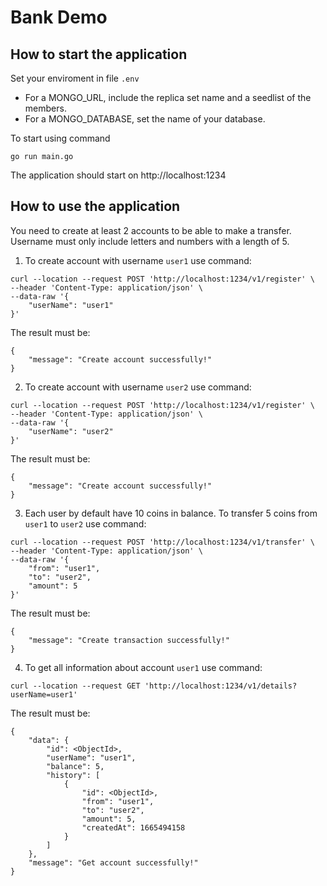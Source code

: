 # Bank Demo

## How to start the application
Set your enviroment in file `.env`
- For a MONGO_URL, include the replica set name and a seedlist of the members.
- For a MONGO_DATABASE, set the name of your database.

To start using command
```
go run main.go
```
The application should start on http://localhost:1234
## How to use the application
You need to create at least 2 accounts to be able to make a transfer. Username must only include letters and numbers with a length of 5.
1. To create account with username `user1` use command:
```
curl --location --request POST 'http://localhost:1234/v1/register' \
--header 'Content-Type: application/json' \
--data-raw '{
    "userName": "user1"
}'
```
The result must be:
```
{
    "message": "Create account successfully!"
}
```
2. To create account with username `user2` use command:
```
curl --location --request POST 'http://localhost:1234/v1/register' \
--header 'Content-Type: application/json' \
--data-raw '{
    "userName": "user2"
}'
```
The result must be:
```
{
    "message": "Create account successfully!"
}
```
3. Each user by default have 10 coins in balance. To transfer 5 coins from `user1` to `user2` use command:
```
curl --location --request POST 'http://localhost:1234/v1/transfer' \
--header 'Content-Type: application/json' \
--data-raw '{
    "from": "user1",
    "to": "user2",
    "amount": 5
}'
```
The result must be:
```
{
    "message": "Create transaction successfully!"
}
```
4. To get all information about account `user1` use command:
```
curl --location --request GET 'http://localhost:1234/v1/details?userName=user1'
```
The result must be:
```
{
    "data": {
        "id": <ObjectId>,
        "userName": "user1",
        "balance": 5,
        "history": [
            {
                "id": <ObjectId>,
                "from": "user1",
                "to": "user2",
                "amount": 5,
                "createdAt": 1665494158
            }
        ]
    },
    "message": "Get account successfully!"
}
```